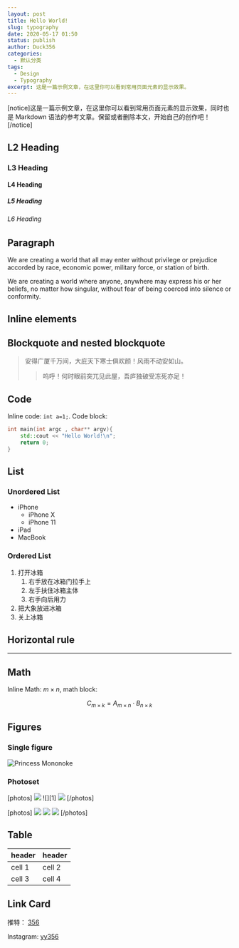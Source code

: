 ```yaml
---
layout: post
title: Hello World!
slug: typography
date: 2020-05-17 01:50
status: publish
author: Duck356
categories: 
  - 默认分类
tags:
  - Design
  - Typography
excerpt: 这是一篇示例文章，在这里你可以看到常用页面元素的显示效果。
---
```


[notice]这是一篇示例文章，在这里你可以看到常用页面元素的显示效果，同时也是 Markdown 语法的参考文章。保留或者删除本文，开始自己的创作吧！[/notice]

## L2 Heading

### L3 Heading

#### L4 Heading

##### L5 Heading

###### L6 Heading

## Paragraph

We are creating a world that all may enter without privilege or prejudice accorded by race, economic power, military force, or station of birth.

We are creating a world where anyone, anywhere may express his or her beliefs, no matter how singular, without fear of being coerced into silence or conformity.

## Inline elements


## Blockquote and nested blockquote

> 安得广厦千万间，大庇天下寒士俱欢颜！风雨不动安如山。
>
> > 呜呼！何时眼前突兀见此屋，吾庐独破受冻死亦足！

## Code

Inline code: `int a=1;`. Code block:

```cpp
int main(int argc , char** argv){
    std::cout << "Hello World!\n";
    return 0;
}
```
## List

### Unordered List

* iPhone
    * iPhone X
    * iPhone 11
* iPad
* MacBook

### Ordered List

1. 打开冰箱
    1. 右手放在冰箱门拉手上
    2. 左手扶住冰箱主体
    3. 右手向后用力
2. 把大象放进冰箱
3. 关上冰箱

## Horizontal rule

------

## Math

Inline Math: $m\times n$, math block:

$$C_{m\times k}=A_{m\times n}\cdot B_{n\times k}$$

## Figures

### Single figure

![Princess Mononoke](./images/Mononoke_Hime.jpg)

### Photoset

[photos]
![](./images/IMG_0073.jpeg)
![][1]
![](./images/IMG_0053.jpeg)
[/photos]

[photos]
![](./images/IMG_0039.jpeg)
![](./images/IMG_00510.jpeg)
![](./images/IMG_0005.jpeg)
[/photos]

## Table

header | header
--------- | -------------
cell 1 | cell 2
cell 3 | cell 4

## Link Card

推特：
[356](https://twitter.com/duckduck356)

Instagram:
[yy356](http://instagram.com/yy356)